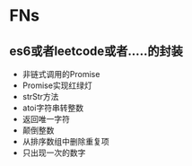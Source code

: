 # FNs

## es6或者leetcode或者.....的封装

- 非链式调用的Promise
- Promise实现红绿灯
- strStr方法
- atoi字符串转整数
- 返回唯一字符
- 颠倒整数
- 从排序数组中删除重复项
- 只出现一次的数字
